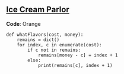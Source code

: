 ## [Ice Cream Parlor](https://www.hackerrank.com/challenges/ctci-ice-cream-parlor/problem?h_l=interview&playlist_slugs%5B%5D=nutanix)

__Code__: Orange


```{Python}
def whatFlavors(cost, money):
    remains = dict()
    for index, c in enumerate(cost):
        if c not in remains:
            remains[money - c] = index + 1
        else:
            print(remains[c], index + 1)
```
